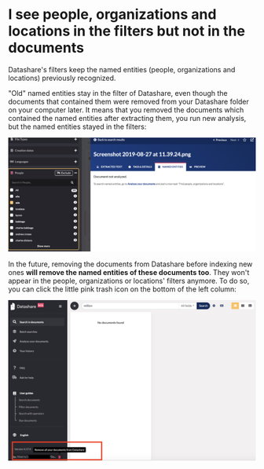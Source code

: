 # I see people, organizations and locations in the filters but not in the documents

Datashare's filters keep the named entities (people, organizations and locations) previously recognized.

"Old" named entities stay in the filter of Datashare, even though the documents that contained them were removed from your Datashare folder on your computer later. It means that you removed the documents which contained the named entities after extracting them, you run new analysis, but the named entities stayed in the filters:

![](<../../../.gitbook/assets/67692545-97e59580-f9a0-11e9-94a8-404299500614 (1).png>)

In the future, removing the documents from Datashare before indexing new ones **will remove the named entities of these documents too**. They won't appear in the people, organizations or locations' filters anymore. To do so, you can click the little pink trash icon on the bottom of the left column:

![](../../../.gitbook/assets/screenshot-2019-11-04-at-16.53.31.png)
